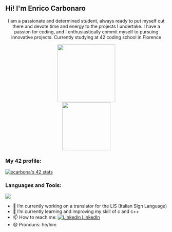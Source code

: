## Hi! I'm Enrico Carbonaro
<p align="center">I am a passionate and determined student, always ready to put myself out there and devote time and energy to the projects I undertake. I have a passion for coding, and I enthusiastically commit myself to pursuing innovative projects. Currently studying at 42 coding school in Florence</p>

<div align="center">
<a href="https://github.com/SimplyPowfu?tab=repositories">
  <img src="https://github-readme-stats.vercel.app/api/top-langs/?username=SimplyPowfu&hide=swift,roff,perl&layout=compact&theme=github_dark&icon_color=4CAF50&title_color=4CAF50&ring_color=4CAF50" height="180" />
</a>
</div>

<div align="center">
<a href="https://github.com/SimplyPowfu">
  <img src="https://github-readme-stats.vercel.app/api?username=SimplyPowfu&show_icons=true&theme=github_dark&hide_title=true&icon_color=4CAF50&title_color=4CAF50&ring_color=4CAF50" height="150" />
</a>
</div>

### My 42 profile:
<a href="https://github.com/oakoudad/badge42">
  <img src="https://badge.mediaplus.ma/greenbinary/ecarbona?1337Badge=off&UM6P=off" alt="ecarbona's 42 stats" />
</a>

### Languages and Tools:
<p align="left">
  <img src="https://skillicons.dev/icons?i=linux,c,cpp,cs,unity,vscode,python,git,html,css,ts" />
</p>

- 🔭 I’m currently working on a translator for the LIS (Italian Sign Language)
- 🌱 I’m currently learning and improving my skill of c and c++
- 📫 How to reach me: [![Linkedin](https://i.sstatic.net/gVE0j.png) LinkedIn](https://www.linkedin.com/in/enrico-carbonaro-875239338)
- 😄 Pronouns: he/him
